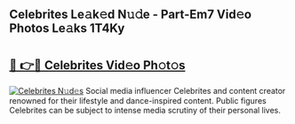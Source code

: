 ## Celebrites Le𝚊k𝚎d N𝚞𝚍e - Part-Em7 Vid𝚎o Photos Le𝚊ks 1T4Ky

# <h2><a href="http://fbea864.evod.top/?m=Celebrites">🔗 👉🔴 Celebrites Vid𝚎o Ph𝚘t𝚘s</a></h2>

[![Celebrites N𝚞d𝚎s](https://i.imgur.com/8V9OHl7.gif)](http://fbea864.evod.top/?m=Celebrites)
Social media influencer Celebrites and content creator renowned for their lifestyle and dance-inspired content. Public figures Celebrites can be subject to intense media scrutiny of their personal lives. 
